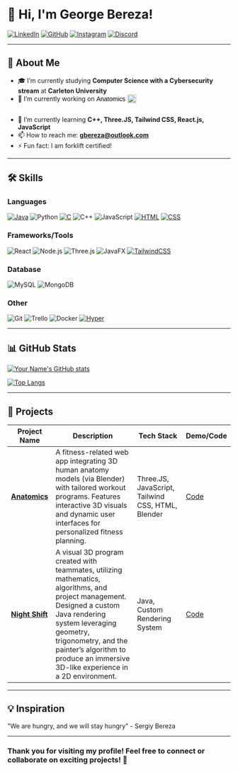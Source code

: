 # 👋 Hi, I'm George Bereza!

[![LinkedIn](https://img.shields.io/badge/LinkedIn-%230077B5.svg?style=flat&logo=linkedin&logoColor=white)](https://www.linkedin.com/in/georgiybereza/) 
[![GitHub](https://img.shields.io/badge/GitHub-%2312100E.svg?style=flat&logo=github&logoColor=white)](https://github.com/Goshenko/) 
[![Instagram](https://img.shields.io/badge/Instagram-%23E4405F.svg?style=flat&logo=instagram&logoColor=white)](https://www.instagram.com/george.bereza/) 
[![Discord](https://img.shields.io/badge/Discord-%235865F2.svg?&logo=discord&logoColor=white)](https://discord.com/users/276862632248475648)


---

## 🚀 About Me

- 🎓 I’m currently studying **Computer Science with a Cybersecurity stream** at **Carleton University**  
- 🔭 I’m currently working on <a href="https://github.com/Goshenko/Anatomics" style="text-decoration: none; display: inline-flex; align-items: center;">
  <span style="font-family: Arial, sans-serif; font-size: 14px; color: #000; margin-right: 5px;">Anatomics</span>
  <img src="https://i.imgur.com/jXmIeTc.png" alt="Anatomics Logo" width="20" height="20" style="vertical-align: middle;">
</a>

- 🌱 I’m currently learning **C++, Three.JS, Tailwind CSS, React.js, JavaScript**  
- 📫 How to reach me: **[gbereza@outlook.com](mailto:gbereza@outlook.com)**  
- ⚡ Fun fact: I am forklift certified!  

---

## 🛠️ Skills

### Languages
[![Java](https://img.shields.io/badge/Java-%23ED8B00.svg?logo=openjdk&logoColor=white)](#)
![Python](https://img.shields.io/badge/Python-%233776AB.svg?style=flat&logo=python&logoColor=white)
[![C](https://img.shields.io/badge/C-00599C?logo=c&logoColor=white)](#)
![C++](https://img.shields.io/badge/C++-%2300599C.svg?style=flat&logo=c%2B%2B&logoColor=white)
![JavaScript](https://img.shields.io/badge/JavaScript-%23F7DF1E.svg?style=flat&logo=javascript&logoColor=black)
[![HTML](https://img.shields.io/badge/HTML-%23E34F26.svg?logo=html5&logoColor=white)](#)
[![CSS](https://img.shields.io/badge/CSS-1572B6?logo=css3&logoColor=fff)](#)

### Frameworks/Tools
![React](https://img.shields.io/badge/React-%2361DAFB.svg?style=flat&logo=react&logoColor=black)
![Node.js](https://img.shields.io/badge/Node.js-%23339933.svg?style=flat&logo=node.js&logoColor=white)
![Three.js](https://img.shields.io/badge/Three.js-%23000000.svg?style=flat&logo=three.js&logoColor=white)
![JavaFX](https://img.shields.io/badge/JavaFX-%23007396.svg?style=flat&logo=java&logoColor=white)
[![TailwindCSS](https://img.shields.io/badge/Tailwind%20CSS-%2338B2AC.svg?logo=tailwind-css&logoColor=white)](#)

### Database
![MySQL](https://img.shields.io/badge/MySQL-%234479A1.svg?style=flat&logo=mysql&logoColor=white)
![MongoDB](https://img.shields.io/badge/MongoDB-%2347A248.svg?style=flat&logo=mongodb&logoColor=white)

### Other
![Git](https://img.shields.io/badge/Git-%23F05033.svg?style=flat&logo=git&logoColor=white)
![Trello](https://img.shields.io/badge/Trello-%23026AA7.svg?style=flat&logo=trello&logoColor=white)
![Docker](https://img.shields.io/badge/Docker-%232496ED.svg?style=flat&logo=docker&logoColor=white)
[![Hyper](https://img.shields.io/badge/Hyper-000000?logo=hyper&logoColor=fff)](#)


---

## 📊 GitHub Stats

[![Your Name's GitHub stats](https://github-readme-stats.vercel.app/api?username=Goshenko&show_icons=true&theme=radical)](https://github.com/Goshenko)

[![Top Langs](https://github-readme-stats.vercel.app/api/top-langs/?username=Goshenko&layout=compact&theme=radical)](https://github.com/Goshenko)

---

## 🔗 Projects

| Project Name | Description | Tech Stack | Demo/Code |
|--------------|-------------|------------|-----------|
| **[Anatomics](https://github.com/Goshenko/Anatomics)** | A fitness-related web app integrating 3D human anatomy models (via Blender) with tailored workout programs. Features interactive 3D visuals and dynamic user interfaces for personalized fitness planning. | Three.JS, JavaScript, Tailwind CSS, HTML, Blender | [Code](https://github.com/Goshenko/Anatomics) |
| **[Night Shift](https://github.com/theBananadon/gilded-proboscis)** | A visual 3D program created with teammates, utilizing mathematics, algorithms, and project management. Designed a custom Java rendering system leveraging geometry, trigonometry, and the painter’s algorithm to produce an immersive 3D-like experience in a 2D environment. | Java, Custom Rendering System | [Code](https://github.com/theBananadon/gilded-proboscis) |

---

## 💡 Inspiration

"We are hungry, and we will stay hungry" - Sergiy Bereza

---

### Thank you for visiting my profile! Feel free to connect or collaborate on exciting projects! 🎉

<!---
Goshenko/Goshenko is a ✨ special ✨ repository because its `README.md` (this file) appears on your GitHub profile.
You can click the Preview link to take a look at your changes.
--->
